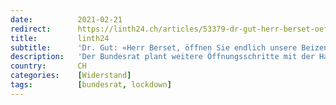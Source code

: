 ```yaml
---
date:          2021-02-21
redirect:      https://linth24.ch/articles/53379-dr-gut-herr-berset-oeffnen-sie-endlich-unsere-beizen
title:         linth24
subtitle:      'Dr. Gut: «Herr Berset, öffnen Sie endlich unsere Beizen!»'
description:   'Der Bundesrat plant weitere Öffnungsschritte mit der Handbremse. Die Restaurants müssen ganz geschlossen bleiben – so lange, bis alle bankrott sind, Herr Bundesrat?'
country:       CH
categories:    [Widerstand]
tags:          [bundesrat, lockdown]
---
```

